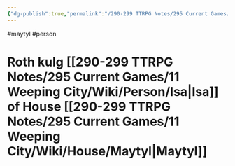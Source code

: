 ```yaml
---
{"dg-publish":true,"permalink":"/290-299 TTRPG Notes/295 Current Games/11 Weeping City/Wiki/Person/Roth/"}
---
```



#maytyl #person 

# Roth kulg [[290-299 TTRPG Notes/295 Current Games/11 Weeping City/Wiki/Person/Isa\|Isa]] of House [[290-299 TTRPG Notes/295 Current Games/11 Weeping City/Wiki/House/Maytyl\|Maytyl]]